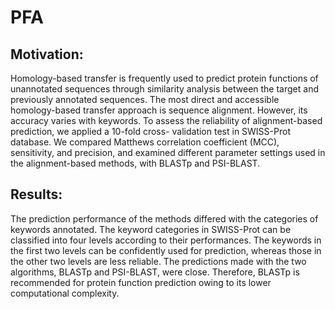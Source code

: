 # PFA

## Motivation: 
Homology-based transfer is frequently used to predict protein functions of unannotated sequences through similarity analysis between the target and previously annotated sequences. The most direct and accessible homology-based transfer approach is sequence alignment. However, its accuracy varies with keywords. To assess the reliability of alignment-based prediction, we applied a 10-fold cross- validation test in SWISS-Prot database. We compared Matthews correlation coefficient (MCC), sensitivity, and precision, and examined different parameter settings used in the alignment-based methods, with BLASTp and PSI-BLAST.

## Results: 
The prediction performance of the methods differed with the categories of keywords annotated. The keyword categories in SWISS-Prot can be classified into four levels according to their performances. The keywords in the first two levels can be confidently used for prediction, whereas those in the other two levels are less reliable.
The predictions made with the two algorithms, BLASTp and PSI-BLAST, were close. Therefore, BLASTp is recommended for protein function prediction owing to its lower computational complexity.
